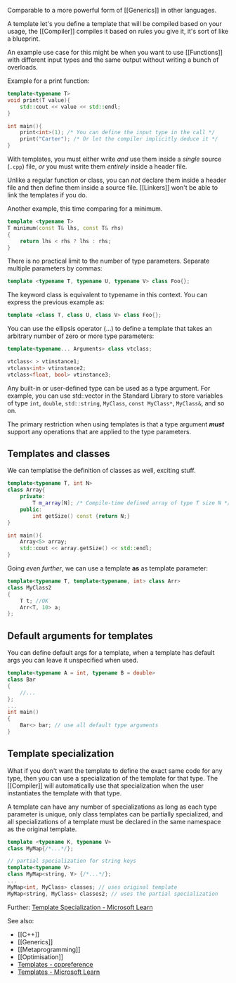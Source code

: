 Comparable to a more powerful form of [[Generics]] in other languages.

A template let's you define a template that will be compiled based on your usage, the [[Compiler]] compiles it based on rules you give it, it's sort of like a blueprint.

An example use case for this might be when you want to use [[Functions]] with different input types and the same output without writing a bunch of overloads.

Example for a print function:

```c++
template<typename T>
void print(T value){
	std::cout << value << std::endl;
}

int main(){
	print<int>(1); /* You can define the input type in the call */
	print("Carter"); /* Or let the compiler implicitly deduce it */
}
```

With templates, you must either write *and* use them inside a *single* source (`.cpp`) file, *or* you must write them *entirely* inside a header file. 

Unlike a regular function or class, you can *not* declare them inside a header file and then define them inside a source file. [[Linkers]] won't be able to link the templates if you do.

Another example, this time comparing for a minimum.

```c++
template <typename T>
T minimum(const T& lhs, const T& rhs)
{
    return lhs < rhs ? lhs : rhs;
}
```

There is no practical limit to the number of type parameters. Separate multiple parameters by commas:

```C++
template <typename T, typename U, typename V> class Foo{};
```

The keyword class is equivalent to typename in this context. You can express the previous example as:

```C++
template <class T, class U, class V> class Foo{};
```

You can use the ellipsis operator (...) to define a template that takes an arbitrary number of zero or more type parameters:

```C++
template<typename... Arguments> class vtclass;

vtclass< > vtinstance1;
vtclass<int> vtinstance2;
vtclass<float, bool> vtinstance3;
```

Any built-in or user-defined type can be used as a type argument. For example, you can use std::vector in the Standard Library to store variables of type `int`, `double`, `std::string`, `MyClass`, `const MyClass*`, `MyClass&`, and so on. 

The primary restriction when using templates is that a type argument ***must*** support any operations that are applied to the type parameters.

## Templates and classes

We can templatise the definition of classes as well, exciting stuff.
```c++
template<typename T, int N>
class Array{
	private:
		T m_array[N]; /* Compile-time defined array of type T size N */
	public:
		int getSize() const {return N;}
}

int main(){
	Array<5> array;
	std::cout << array.getSize() << std::endl;
}
```

Going *even further*, we can use a template **as** as template parameter:

```cpp
template<typename T, template<typename, int> class Arr>
class MyClass2
{
    T t; //OK
    Arr<T, 10> a;
};
```

## Default arguments for templates

You can define default args for a template, when a template has default args you can leave it unspecified when used.

```cpp
template<typename A = int, typename B = double>
class Bar
{
    //...
};
...
int main()
{
    Bar<> bar; // use all default type arguments
}
```

## Template specialization

What if you don't want the template to define the exact same code for any type, then you can use a specialization of the template for that type. The [[Compiler]] will automatically use that specialization when the user instantiates the template with that type.

A template can have any number of specializations as long as each type parameter is unique, only class templates can be partially specialized, and all specializations of a template must be declared in the same namespace as the original template.

```cpp
template <typename K, typename V>
class MyMap{/*...*/};

// partial specialization for string keys
template<typename V>
class MyMap<string, V> {/*...*/};
...
MyMap<int, MyClass> classes; // uses original template
MyMap<string, MyClass> classes2; // uses the partial specialization
```

Further: [Template Specialization - Microsoft Learn](https://learn.microsoft.com/en-us/cpp/cpp/template-specialization-cpp?view=msvc-170)


See also:
- [[C++]]
- [[Generics]]
- [[Metaprogramming]]
- [[Optimisation]]
- [Templates - cppreference](https://en.cppreference.com/w/cpp/language/templates)
- [Templates - Microsoft Learn](https://learn.microsoft.com/en-us/cpp/cpp/templates-cpp?view=msvc-170)